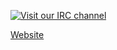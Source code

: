 [![Visit our IRC channel](https://kiwiirc.com/buttons/irc.quakenet.org/LoLUpdater.png)](https://kiwiirc.com/client/irc.quakenet.org/#LoLUpdater)

[Website](http://LoLUpdater.com) 
